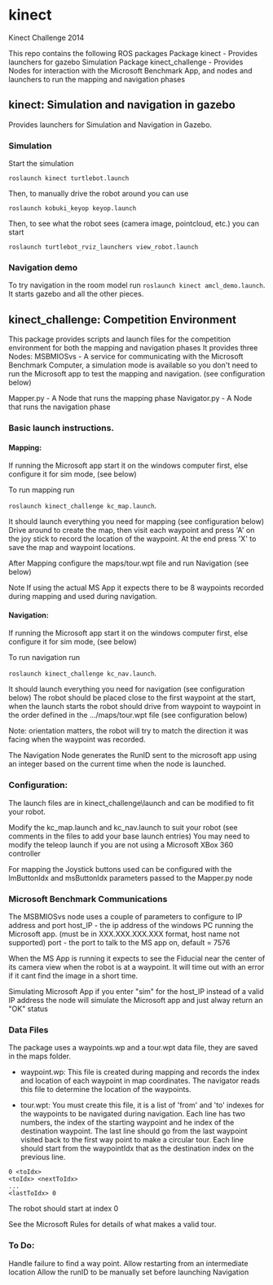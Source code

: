 # kinect


Kinect Challenge 2014 

This repo contains the following ROS packages
Package kinect               - Provides launchers for gazebo Simulation
Package kinect_challenge     - Provides Nodes for interaction with the Microsoft Benchmark App, and nodes and launchers to run the mapping and navigation phases


## kinect:  Simulation and navigation in gazebo

Provides launchers for Simulation and Navigation in Gazebo.

### Simulation


Start the simulation

    roslaunch kinect turtlebot.launch

Then, to manually drive the robot around you can use

    roslaunch kobuki_keyop keyop.launch

Then, to see what the robot sees (camera image, pointcloud, etc.) you can start

    roslaunch turtlebot_rviz_launchers view_robot.launch
    
### Navigation demo


To try navigation in the room model run `roslaunch kinect amcl_demo.launch`. It starts gazebo and all the other pieces.


## kinect_challenge:  Competition Environment


This package provides scripts and launch files for the competition environment for both the mapping and navigation phases
It provides three Nodes:
MSBMIOSvs    - A service for communicating with the Microsoft Benchmark Computer, a simulation mode is available so you 
              don't need to run the Microsoft app to test the mapping and navigation. (see configuration below)

Mapper.py    - A Node that runs the mapping phase
Navigator.py - A Node that runs the navigation phase

### Basic launch instructions.


#### Mapping:

If running the Microsoft app start it on the windows computer first, else configure it for sim mode, (see below)

To run mapping run

 `roslaunch kinect_challenge kc_map.launch`. 

It should launch everything you need for mapping (see configuration below)
Drive around to create the map, then visit each waypoint and press 'A' on the joy stick to record the location of the waypoint.
At the end press 'X' to save the map and waypoint locations.

After Mapping configure the maps/tour.wpt file and run Navigation (see below)

Note If using the actual MS App it expects there to be 8 waypoints recorded during mapping and used during navigation.

#### Navigation:


If running the Microsoft app start it on the windows computer first, else configure it for sim mode, (see below)

To run navigation run

 `roslaunch kinect_challenge kc_nav.launch`.

It should launch everything you need for navigation (see configuration below)
The robot should be placed close to the first waypoint at the start, when the launch starts the robot should drive from waypoint to waypoint in the order 
defined in the .../maps/tour.wpt file (see configuration below)

Note: orientation matters, the robot will try to match the direction it was facing when the waypoint was recorded.

The Navigation Node generates the RunID sent to the microsoft app using an integer based on the current time when the node is launched.

### Configuration:

The launch files are in kinect_challenge\launch and can be modified to fit your robot.

Modify the kc_map.launch and kc_nav.launch to suit your robot (see comments in the files to add your base launch entries)
You may need to modify the teleop launch if you are not using a Microsoft XBox 360 controller

For mapping the Joystick buttons used can be configured with the lmButtonIdx and msButtonIdx parameters passed to the Mapper.py node

### Microsoft Benchmark Communications

The MSBMIOSvs node uses a couple of parameters to configure to IP address and port
host_IP   - the ip address of the windows PC running the Microsoft app. (must be in XXX.XXX.XXX.XXX format, host name not supported)
port      - the port to talk to the MS app on, default = 7576

When the MS App is running it expects to see the Fiducial near the center of its camera view when the robot is at a waypoint.
It will time out with an error if it cant find the image in a short time.

Simulating Microsoft App
if you enter "sim" for the host_IP instead of a valid IP address the node will simulate the Microsoft app and just alway return an "OK" status

### Data Files
 
The package uses a waypoints.wp and a tour.wpt data file, they are saved in the maps folder.

 - waypoint.wp:
This file is created during mapping and records the index and location of each waypoint in map coordinates.
The navigator reads this file to determine the location of the waypoints.

 - tour.wpt:
You must create this file, it is a list of 'from' and 'to' indexes for the waypoints to be navigated during navigation.
Each line has two numbers, the index of the starting waypoint and he index of the destination waypoint.
The last line should go from the last waypoint visited back to the first way point to make a circular tour.
Each line should start from the waypointIdx that as the destination index on the previous line.

```
0 <toIdx>
<toIdx> <nextToIdx>
...
<lastToIdx> 0
```

The robot should start at index 0

See the Microsoft Rules for details of what makes a valid tour.

### To Do:


Handle failure to find a way point.
Allow restarting from an intermediate location
Allow the runID to be manually set before launching Navigation

